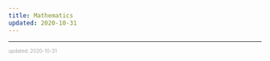 ```yaml
---
title: Mathematics
updated: 2020-10-31
---
```


---

<sup><sub><font color="#a6a6a6">updated: 2020-10-31</font></sub></sup>
